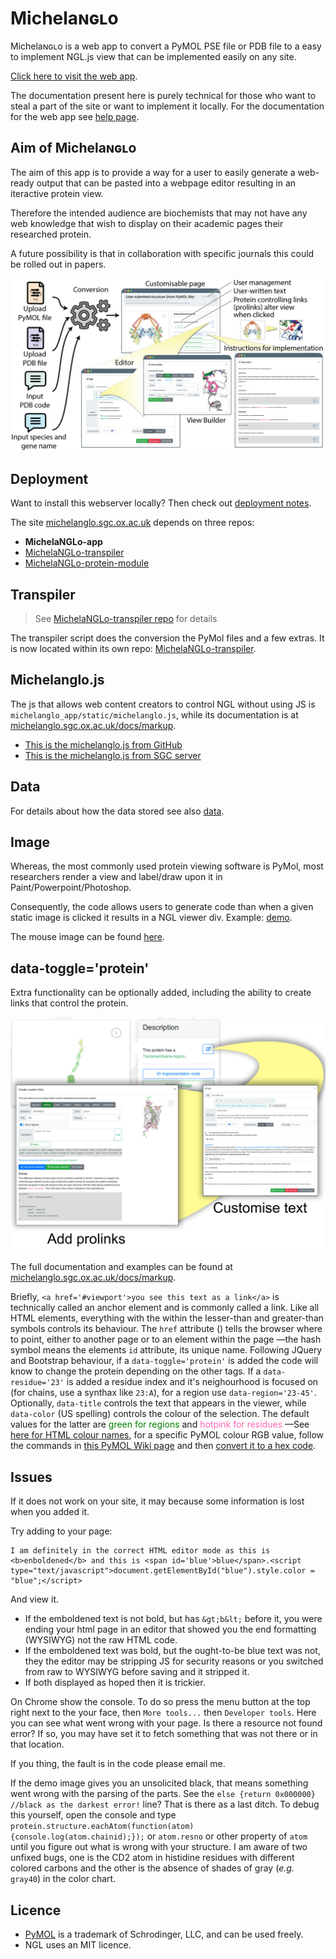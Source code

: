 # Michelaɴɢʟo
Michelaɴɢʟo is a web app to convert a PyMOL PSE file or PDB file to a easy to implement NGL.js view that can be implemented easily on any site.

[Click here to visit the web app](https://michelanglo.sgc.ox.ac.uk).

The documentation present here is purely technical for those who want to steal a part of the site or want to implement it locally.
For the documentation for the web app see [help page](https://michelanglo.sgc.ox.ac.uk/docs).

## Aim of Michelaɴɢʟo

The aim of this app is to provide a way for a user to easily generate a web-ready output that can be pasted into a webpage editor resulting in an iteractive protein view.

Therefore the intended audience are biochemists that may not have any web knowledge that wish to display on their academic pages their researched protein.

A future possibility is that in collaboration with specific journals this could be rolled out in papers.

![process](git_docs/images/Fig1_v3.jpg)

## Deployment

Want to install this webserver locally? Then check out [deployment notes](git_docs/deploy.md).

The site [michelanglo.sgc.ox.ac.uk](https://michelanglo.sgc.ox.ac.uk) depends on three repos:
* **MichelaNGLo-app**
* [MichelaNGLo-transpiler](https://github.com/matteoferla/MichelaNGLo-transpiler)
* [MichelaNGLo-protein-module](https://github.com/matteoferla/MichelaNGLo-protein-module)

## Transpiler

> See [MichelaNGLo-transpiler repo](https://github.com/matteoferla/MichelaNGLo-transpiler) for details

The transpiler script does the conversion the PyMol files and a few extras. It is now located within its own repo: [MichelaNGLo-transpiler](https://github.com/matteoferla/MichelaNGLo-transpiler).

## Michelanglo.js
The js that allows web content creators to control NGL without using JS is `michelanglo_app/static/michelanglo.js`, while its documentation is at [michelanglo.sgc.ox.ac.uk/docs/markup](michelanglo.sgc.ox.ac.uk/docs/markup).

* [This is the michelanglo.js from GitHub](michelanglo_app/static/michelanglo.js)
* [This is the michelanglo.js from SGC server](michelanglo.sgc.ox.ac.uk/michelanglo.js)

## Data
For details about how the data stored see also [data](git_docs/data.md).

## Image

Whereas, the most commonly used protein viewing software is PyMol, most researchers render a view and label/draw upon it in Paint/Powerpoint/Photoshop.

Consequently, the code allows users to generate code than when a given static image is clicked it results in a NGL viewer div. Example: [demo](https://michelanglo.sgc.ox.ac.uk/LZTR1.html).

The mouse image can be found [here](git_docs/images/clickmap.jpg).

## data-toggle='protein'
Extra functionality can be optionally added, including the ability to create links that control the protein.

![prolink](./git_docs/images/fig%201.jpg)

The full documentation and examples can be found at [michelanglo.sgc.ox.ac.uk/docs/markup](https://michelanglo.sgc.ox.ac.uk/docs/markup).

Briefly, `<a href='#viewport'>you see this text as a link</a>` is technically called an anchor element and is commonly called a link.
Like all HTML elements, everything with the within the lesser-than and greater-than symbols controls its behaviour.
The `href` attribute () tells the browser where to point, either to another page or to an element within the page &mdash;the hash symbol means the elements `id` attribute, its unique name.
Following JQuery and Bootstrap behaviour, if a `data-toggle='protein'` is added the code will know to change the protein depending on the other tags.
If a `data-residue='23'` is added a residue index and it's neighourhood is focused on (for chains, use a synthax like `23:A`), for a region use `data-region='23-45'`.
Optionally, `data-title` controls the text that appears in the viewer, while `data-color` (US spelling) controls the colour of the selection.
The default values for the latter are <span style='color: green;'>green for regions</span> and <span style='color: hotpink;'>hotpink for residues</span> &mdash;See [here for HTML colour names](https://htmlcolorcodes.com/color-names/), for a specific PyMOL colour RGB value, follow the commands in [this PyMOL Wiki page](https://pymolwiki.org/index.php/Get_Color_Indices) and then [convert it to a hex code](https://htmlcolorcodes.com/color-picker/).

## Issues
If it does not work on your site, it may because some information is lost when you added it.

Try adding to your page:

    I am definitely in the correct HTML editor mode as this is <b>enboldened</b> and this is <span id='blue'>blue</span>.<script type="text/javascript">document.getElementById("blue").style.color = "blue";</script>

And view it.

* If the emboldened text is not bold, but has `&gt;b&lt;` before it, you were ending your html page in an editor that showed you the end formatting (WYSIWYG) not the raw HTML code.
* If the emboldened text was bold, but the ought-to-be blue text was not, they the editor may be stripping JS for security reasons or you switched from raw to WYSIWYG before saving and it stripped it.
* If both displayed as hoped then it is trickier.

On Chrome show the console. To do so press the menu button at the top right next to the your face, then `More tools...` then `Developer tools`.
Here you can see what went wrong with your page. Is there a resource not found error? If so, you may have set it to fetch something that was not there or in that location.

If you thing, the fault is in the code please email me.

If the demo image gives you an unsolicited black, that means something went wrong with the parsing of the parts. See the `else {return 0x000000} //black as the darkest error!` line? That is there as a last ditch.
To debug this yourself, open the console and type `protein.structure.eachAtom(function(atom) {console.log(atom.chainid);});` or `atom.resno` or other property of `atom` until you figure out what is wrong with your structure.
I am aware of two unfixed bugs, one is the CD2 atom in histidine residues with different colored carbons and the other is the absence of shades of gray (_e.g._ `gray40`) in the color chart.



## Licence
* [PyMOL](https://github.com/schrodinger/pymol-open-source/blob/master/LICENSE) is a trademark of Schrodinger, LLC, and can be used freely.
* NGL uses an MIT licence.
